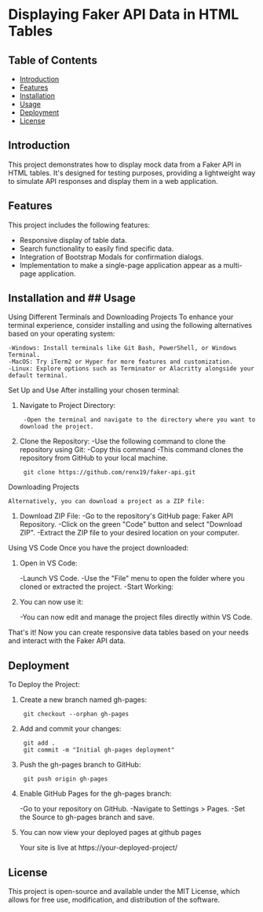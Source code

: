 # Displaying Faker API Data in HTML Tables

## Table of Contents

- [Introduction](#introduction)
- [Features](#features)
- [Installation](#installation)
- [Usage](#usage)
- [Deployment](#deployment)
- [License](#license)

## Introduction

This project demonstrates how to display mock data from a Faker API in HTML tables. It's designed for testing purposes, providing a lightweight way to simulate API responses and display them in a web application.


## Features

This project includes the following features:

- Responsive display of table data.
- Search functionality to easily find specific data.
- Integration of Bootstrap Modals for confirmation dialogs.
- Implementation to make a single-page application appear as a multi-page application.



## Installation and ## Usage

Using Different Terminals and Downloading Projects
To enhance your terminal experience, consider installing and using the following alternatives based on your operating system:
	
	-Windows: Install terminals like Git Bash, PowerShell, or Windows Terminal.
	-MacOS: Try iTerm2 or Hyper for more features and customization.
	-Linux: Explore options such as Terminator or Alacritty alongside your default terminal.

Set Up and Use
After installing your chosen terminal:

1. Navigate to Project Directory:

		-Open the terminal and navigate to the directory where you want to download the project.

2. Clone the Repository:
	-Use the following command to clone the repository using Git:
	-Copy this command
	-This command clones the repository from GitHub to your local machine.

			
		git clone https://github.com/renx19/faker-api.git


Downloading Projects

	Alternatively, you can download a project as a ZIP file:

1. Download ZIP File:
		 -Go to the repository's GitHub page: Faker API Repository.
	     -Click on the green "Code" button and select "Download ZIP".
		-Extract the ZIP file to your desired location on your computer.


Using VS Code
		Once you have the project downloaded:

1. Open in VS Code:

	-Launch VS Code.
	-Use the "File" menu to open the folder where you cloned or extracted the project.
	-Start Working:

2. You can now use it:

   	-You can now edit and manage the project files directly within VS Code.


That's it! Now you can create responsive data tables based on your needs and interact with the Faker API data.


## Deployment 

To Deploy the Project:

1. Create a new branch named gh-pages:
   
		git checkout --orphan gh-pages
2. 	Add and commit your changes:
	
   		 git add .
   		 git commit -m "Initial gh-pages deployment"

3. Push the gh-pages branch to GitHub:


   		git push origin gh-pages
   
4.  Enable GitHub Pages for the gh-pages branch:

	-Go to your repository on GitHub.
	-Navigate to Settings > Pages.
	-Set the Source to gh-pages branch and save.

5. You can now view your deployed pages at github pages

      Your site is live at https://your-deployed-project/


## License 

   This project is open-source and available under the MIT License, which allows for free use, modification, and distribution of the software. 





